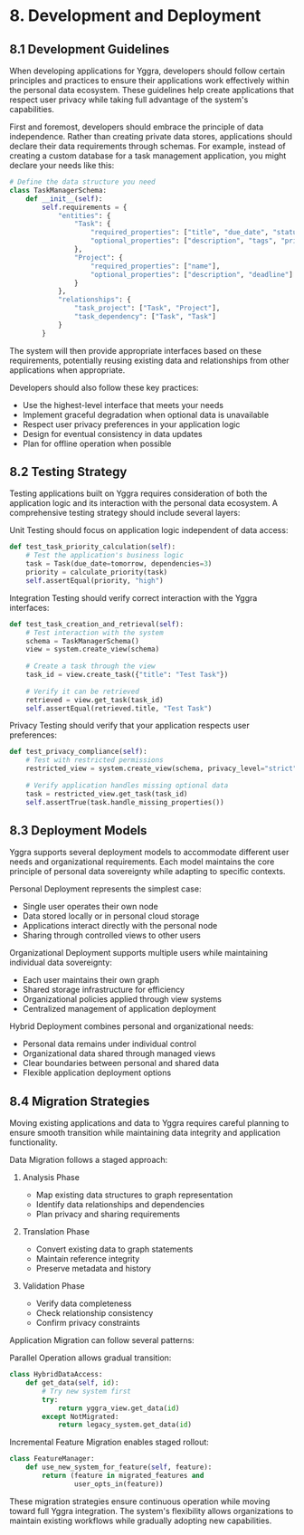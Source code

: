 # 8. Development and Deployment

## 8.1 Development Guidelines

When developing applications for Yggra, developers should follow certain principles and practices to ensure their applications work effectively within the personal data ecosystem. These guidelines help create applications that respect user privacy while taking full advantage of the system's capabilities.

First and foremost, developers should embrace the principle of data independence. Rather than creating private data stores, applications should declare their data requirements through schemas. For example, instead of creating a custom database for a task management application, you might declare your needs like this:

```python
# Define the data structure you need
class TaskManagerSchema:
    def __init__(self):
        self.requirements = {
            "entities": {
                "Task": {
                    "required_properties": ["title", "due_date", "status"],
                    "optional_properties": ["description", "tags", "priority"]
                },
                "Project": {
                    "required_properties": ["name"],
                    "optional_properties": ["description", "deadline"]
                }
            },
            "relationships": {
                "task_project": ["Task", "Project"],
                "task_dependency": ["Task", "Task"]
            }
        }
```

The system will then provide appropriate interfaces based on these requirements, potentially reusing existing data and relationships from other applications when appropriate.

Developers should also follow these key practices:
- Use the highest-level interface that meets your needs
- Implement graceful degradation when optional data is unavailable
- Respect user privacy preferences in your application logic
- Design for eventual consistency in data updates
- Plan for offline operation when possible

## 8.2 Testing Strategy

Testing applications built on Yggra requires consideration of both the application logic and its interaction with the personal data ecosystem. A comprehensive testing strategy should include several layers:

Unit Testing should focus on application logic independent of data access:
```python
def test_task_priority_calculation(self):
    # Test the application's business logic
    task = Task(due_date=tomorrow, dependencies=3)
    priority = calculate_priority(task)
    self.assertEqual(priority, "high")
```

Integration Testing should verify correct interaction with the Yggra interfaces:
```python
def test_task_creation_and_retrieval(self):
    # Test interaction with the system
    schema = TaskManagerSchema()
    view = system.create_view(schema)
    
    # Create a task through the view
    task_id = view.create_task({"title": "Test Task"})
    
    # Verify it can be retrieved
    retrieved = view.get_task(task_id)
    self.assertEqual(retrieved.title, "Test Task")
```

Privacy Testing should verify that your application respects user preferences:
```python
def test_privacy_compliance(self):
    # Test with restricted permissions
    restricted_view = system.create_view(schema, privacy_level="strict")
    
    # Verify application handles missing optional data
    task = restricted_view.get_task(task_id)
    self.assertTrue(task.handle_missing_properties())
```

## 8.3 Deployment Models

Yggra supports several deployment models to accommodate different user needs and organizational requirements. Each model maintains the core principle of personal data sovereignty while adapting to specific contexts.

Personal Deployment represents the simplest case:
- Single user operates their own node
- Data stored locally or in personal cloud storage
- Applications interact directly with the personal node
- Sharing through controlled views to other users

Organizational Deployment supports multiple users while maintaining individual data sovereignty:
- Each user maintains their own graph
- Shared storage infrastructure for efficiency
- Organizational policies applied through view systems
- Centralized management of application deployment

Hybrid Deployment combines personal and organizational needs:
- Personal data remains under individual control
- Organizational data shared through managed views
- Clear boundaries between personal and shared data
- Flexible application deployment options

## 8.4 Migration Strategies

Moving existing applications and data to Yggra requires careful planning to ensure smooth transition while maintaining data integrity and application functionality.

Data Migration follows a staged approach:
1. Analysis Phase
   - Map existing data structures to graph representation
   - Identify data relationships and dependencies
   - Plan privacy and sharing requirements

2. Translation Phase
   - Convert existing data to graph statements
   - Maintain reference integrity
   - Preserve metadata and history

3. Validation Phase
   - Verify data completeness
   - Check relationship consistency
   - Confirm privacy constraints

Application Migration can follow several patterns:

Parallel Operation allows gradual transition:
```python
class HybridDataAccess:
    def get_data(self, id):
        # Try new system first
        try:
            return yggra_view.get_data(id)
        except NotMigrated:
            return legacy_system.get_data(id)
```

Incremental Feature Migration enables staged rollout:
```python
class FeatureManager:
    def use_new_system_for_feature(self, feature):
        return (feature in migrated_features and 
                user_opts_in(feature))
```

These migration strategies ensure continuous operation while moving toward full Yggra integration. The system's flexibility allows organizations to maintain existing workflows while gradually adopting new capabilities.